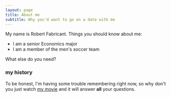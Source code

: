 ```yaml
---
layout: page
title: About me
subtitle: Why you'd want to go on a date with me
---
```


My name is Robert Fabricant. Things you should know about me:

- I am a senior Economics major
- I am a member of the men's soccer team

What else do you need?

### my history

To be honest, I'm having some trouble remembering right now, so why don't you just watch [my movie](http://en.wikipedia.org/wiki/The_Princess_Bride_%28film%29) and it will answer **all** your questions.
